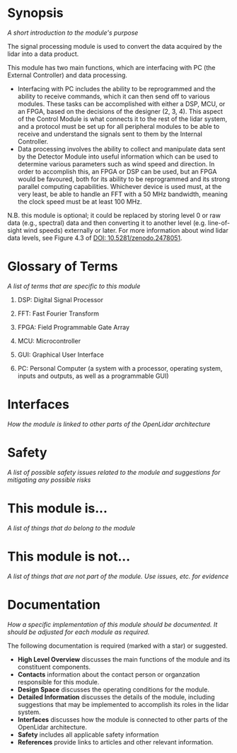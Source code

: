# Synopsis
_A short introduction to the module's purpose_

The signal processing module is used to convert the data acquired by the lidar into a data product.

This module has two main functions, which are interfacing with PC (the External Controller) and data processing.
 - Interfacing with PC includes the ability to be reprogrammed and the ability to receive commands, which it can then send off to various modules. These tasks can be accomplished with either a DSP, MCU, or an FPGA, based on the decisions of the designer (2, 3, 4). This aspect of the Control Module is what connects it to the rest of the lidar system, and a protocol must be set up for all peripheral modules to be able to receive and understand the signals sent to them by the Internal Controller.
- Data processing involves the ability to collect and manipulate data sent by the Detector Module into useful information which can be used to determine various parameters such as wind speed and direction. In order to accomplish this, an FPGA or DSP can be used, but an FPGA would be favoured, both for its ability to be reprogrammed and its strong parallel computing capabilities. Whichever device is used must, at the very least, be able to handle an FFT with a 50 MHz bandwidth, meaning the clock speed must be at least 100 MHz.

N.B. this module is optional; it could be replaced by storing level 0 or raw data (e.g., spectral) data and then converting it to another level (e.g. line-of-sight wind speeds) externally or later. For more information about wind lidar data levels, see Figure 4.3 of [DOI: 10.5281/zenodo.2478051](https://doi.org/10.5281/zenodo.2478051).

# Glossary of Terms

_A list of terms that are specific to this module_

1. DSP: Digital Signal Processor

2. FFT: Fast Fourier Transform

3. FPGA: Field Programmable Gate Array

4. MCU: Microcontroller

5. GUI: Graphical User Interface

6. PC: Personal Computer (a system with a processor, operating system, inputs and outputs, as well as a programmable GUI)
# Interfaces
_How the module is linked to other parts of the OpenLidar architecture_

# Safety
_A list of possible safety issues related to the module and suggestions for mitigating any possible risks_

# This module is...
_A list of things that do belong to the module_

# This module is not...
_A list of things that are not part of the module. Use issues, etc. for evidence_

# Documentation
_How a specific implementation of this module should be documented. It should be adjusted for each module as required._

The following documentation is required (marked with a star) or suggested.
- **High Level Overview** discusses the main functions of the module and its constituent components.
- **Contacts** information about the contact person or organzation responsible for this module.
- **Design Space** discusses the operating conditions for the module.
- **Detailed Information** discusses the details of the module, including suggestions that may be implemented to accomplish its roles in the lidar system.
- **Interfaces** discusses how the module is connected to other parts of the OpenLidar architecture.
- **Safety** includes all applicable safety information
- **References** provide links to articles and other relevant information.
